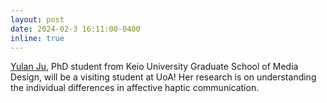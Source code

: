 ```yaml
---
layout: post
date: 2024-02-3 16:11:00-0400
inline: true
---
```


<a href="https://scholar.google.com/citations?user=ZNdiVuwAAAAJ&hl=en">Yulan Ju</a>, PhD student from Keio University Graduate School of Media Design, will be a visiting student at UoA! Her research is on understanding the individual differences in affective haptic communication.

